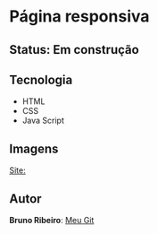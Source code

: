 # Página responsiva

## **Status**: Em construção

## Tecnologia

* HTML
* CSS
* Java Script

## Imagens

[Site:](https://www.pexels.com/pt-br/)

## Autor

**Bruno Ribeiro**: [Meu Git](https://github.com/Brbuck)

